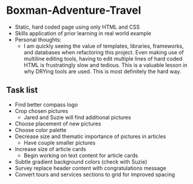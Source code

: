 # Boxman-Adventure-Travel
* Static, hard coded page using only HTML and CSS
* Skills application of prior learning in real world example
* Personal thoughts: 
    * I am quickly seeing the value of templates, libraries, frameworks, and databases when refactoring this project. Even making use of multiline editing tools, having to edit multiple lines of hard coded HTML is frustratingly slow and tedious. This is a valuable lesson in why DRYing tools are used. This is most definitely the hard way.

## Task list
* Find better compass logo
* Crop chosen pictures
    * Jared and Suzie will find additional pictures
* Choose placement of new pictures
* Choose color palette
* Decrease size and thematic importance of pictures in articles
    * Have couple smaller pictures
* Increase size of article cards
    * Begin working on text content for article cards
* Subtle gradient background colors (check with Suzie)
* Survey replace header content with congratulations message
* Convert tours and services sections to grid for improved spacing
